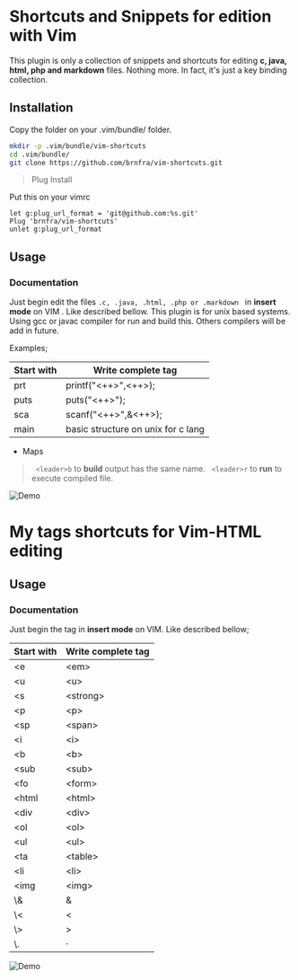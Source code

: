 # Shortcuts and Snippets for edition with Vim

This plugin is only a collection of snippets and shortcuts for editing **c, java, html, php and markdown** files. Nothing more. In fact, it's just a key binding collection.

## Installation

Copy the folder on your .vim/bundle/ folder.


```bash
mkdir -p .vim/bundle/vim-shortcuts
cd .vim/bundle/
git clone https://github.com/brnfra/vim-shortcuts.git

```

>Plug Install

Put this on your vimrc

```.vim
let g:plug_url_format = 'git@github.com:%s.git'
Plug 'brnfra/vim-shortcuts'
unlet g:plug_url_format
```

## Usage

### Documentation 

 
Just begin edit the files ```.c, .java, .html, .php or .markdown ``` in **insert mode** on VIM . Like described bellow. 
This plugin is for unix based systems. 
Using gcc or javac compiler for run and build this. Others compilers will be add in future.

Examples;

| Start with | Write complete tag |
| --- | --- |
| prt | printf("<++>",<++>); |
| puts | puts("<++>"); |
| sca | scanf("<++>",&<++>); |
|main | basic structure on unix for c lang |

- Maps 

> ``` <leader>b``` to **build**  output has the same name.
> ``` <leader>r``` to **run** to execute compiled file.

![Demo](https://github.com/brnfra/vim-short-cpp/blob/master/assets/cpp-plugin.gif)
  
# My tags shortcuts for Vim-HTML editing

## Usage

### Documentation 

Just begin the tag in **insert mode** on VIM. Like described bellow;
 
| Start with | Write complete tag | 
| --- | --- |
| \<e | \<em\> | 
| \<u | \<u\> | 
| \<s | \<strong\> | 
| \<p | \<p\> | 
| \<sp | \<span\> | 
| \<i | \<i\> | 
| \<b | \<b\> | 
| \<sub | \<sub\> | 
| \<fo | \<form\> | 
| \<html | \<html\> | 
| \<div | \<div\> | 
| \<ol | \<ol\> | 
| \<ul | \<ul\> | 
| \<ta | \<table\> |
| \<li | \<li\> | 
| \<img | \<img\> | 
| \\& | &amp; | 
| \\< | &lt; | 
| \\> | &gt; | 
| \\. | &middot; | 

![Demo](https://github.com/brnfra/vim-short-html/blob/master/assets/html-plugin.gif)
